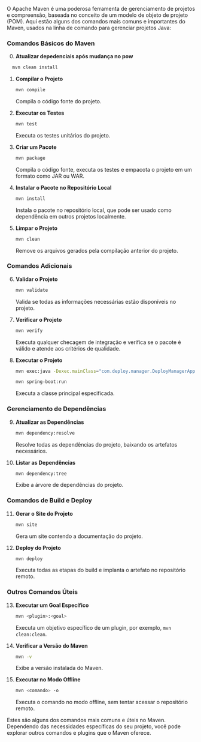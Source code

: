 O Apache Maven é uma poderosa ferramenta de gerenciamento de projetos e compreensão, baseada no conceito de um modelo de objeto de projeto (POM). Aqui estão alguns dos comandos mais comuns e importantes do Maven, usados na linha de comando para gerenciar projetos Java:

### Comandos Básicos do Maven

0. **Atualizar depedenciais após mudança no pow**
  ```bash
    mvn clean install
  ```
1. **Compilar o Projeto**
   ```bash
   mvn compile
   ```
   Compila o código fonte do projeto.

2. **Executar os Testes**
   ```bash
   mvn test
   ```
   Executa os testes unitários do projeto.

3. **Criar um Pacote**
   ```bash
   mvn package
   ```
   Compila o código fonte, executa os testes e empacota o projeto em um formato como JAR ou WAR.

4. **Instalar o Pacote no Repositório Local**
   ```bash
   mvn install
   ```
   Instala o pacote no repositório local, que pode ser usado como dependência em outros projetos localmente.

5. **Limpar o Projeto**
   ```bash
   mvn clean
   ```
   Remove os arquivos gerados pela compilação anterior do projeto.

### Comandos Adicionais

6. **Validar o Projeto**
   ```bash
   mvn validate
   ```
   Valida se todas as informações necessárias estão disponíveis no projeto.

7. **Verificar o Projeto**
   ```bash
   mvn verify
   ```
   Executa qualquer checagem de integração e verifica se o pacote é válido e atende aos critérios de qualidade.

8. **Executar o Projeto**
   ```bash
   mvn exec:java -Dexec.mainClass="com.deploy.manager.DeployManagerApplication"
   ```
   ```bash
   mvn spring-boot:run
   ```
   Executa a classe principal especificada.

### Gerenciamento de Dependências

9. **Atualizar as Dependências**
   ```bash
   mvn dependency:resolve
   ```
   Resolve todas as dependências do projeto, baixando os artefatos necessários.

10. **Listar as Dependências**
    ```bash
    mvn dependency:tree
    ```
    Exibe a árvore de dependências do projeto.

### Comandos de Build e Deploy

11. **Gerar o Site do Projeto**
    ```bash
    mvn site
    ```
    Gera um site contendo a documentação do projeto.

12. **Deploy do Projeto**
    ```bash
    mvn deploy
    ```
    Executa todas as etapas do build e implanta o artefato no repositório remoto.

### Outros Comandos Úteis

13. **Executar um Goal Específico**
    ```bash
    mvn <plugin>:<goal>
    ```
    Executa um objetivo específico de um plugin, por exemplo, `mvn clean:clean`.

14. **Verificar a Versão do Maven**
    ```bash
    mvn -v
    ```
    Exibe a versão instalada do Maven.

15. **Executar no Modo Offline**
    ```bash
    mvn <comando> -o
    ```
    Executa o comando no modo offline, sem tentar acessar o repositório remoto.

Estes são alguns dos comandos mais comuns e úteis no Maven. Dependendo das necessidades específicas do seu projeto, você pode explorar outros comandos e plugins que o Maven oferece.
